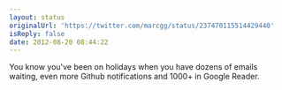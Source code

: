 ```yaml
---
layout: status
originalUrl: 'https://twitter.com/marcgg/status/237470115514429440'
isReply: false
date: 2012-08-20 08:44:22
---
```


You know you've been on holidays when you have dozens of emails waiting, even more Github notifications and 1000+ in Google Reader.
